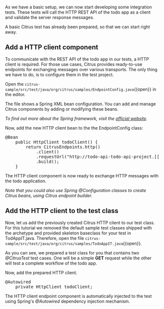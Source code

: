 As we have a basic setup, we can now start developing some integration tests. These tests will call the HTTP REST API of the todo app as a client and validate the server response messages.

A basic Citrus test has already been prepared, so that we can start right away.

## Add a HTTP client component

To communicate with the REST API of the todo app in our tests, a HTTP client is required. For those use cases, Citrus
provides ready-to-use endpoints for exchanging messages over various transports. The only thing we have to do, is to 
configure them in the test project.

Open the ``citrus-sample/src/test/java/org/citrus/samples/EndpointConfig.java``{{open}} in the editor.

The file shows a Spring XML bean configuration. You can add and manage Citrus components by adding or modifying these beans.

_To find out more about the Spring framework, visit the [official website](https://spring.io/)._

Now, add the new HTTP client bean to the the EndpointConfig class:
<pre class="file" data-filename="citrus-sample/src/test/java/org/citrus/samples/EndpointConfig.java" data-target="insert" data-marker="// TODO: Add endpoint bean">
@Bean
    public HttpClient todoClient() {
        return CitrusEndpoints.http()
            .client()
            .requestUrl("http://todo-api-todo-api-project.[[HOST_SUBDOMAIN]]-80-[[KATACODA_HOST]].environments.katacoda.com")
            .build();
    }
</pre>

The HTTP client component is now ready to exchange HTTP messages with the todo application. 

_Note that you could also use Spring @Configuration classes to create Citrus beans, using Citrus endpoint builder._

## Add the HTTP client to the test class

Now, let us add the previously created Citrus HTTP client to our test class.
For this tutorial we removed the default sample test classes shipped with the archetype and provided skeleton baseclass for your test in TodAppIT.java.
Therefore, open the file ``citrus-sample/src/test/java/org/citrus/samples/TodoAppIT.java``{{open}}.

As you can see, we prepared a test class for you that contains two _@CitrusTest_ test cases. One will be a simple **GET**
request while the other will test a complete workflow of the todo app.
 
Now, add the prepared HTTP client.
<pre class="file" data-filename="citrus-sample/src/test/java/org/citrus/samples/TodoAppIT.java" data-target="insert" data-marker="// TODO: add todoClient">
@Autowired
    private HttpClient todoClient;
</pre>

The HTTP client endpoint component is automatically injected to the test using Spring's _@Autowired_ dependency
injection mechanism.
